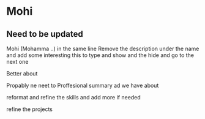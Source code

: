 # Mohi

## Need to be updated
 Mohi (Mohamma ..) in the same line
 Remove the description under the name and add some interesting this to type and show and the hide and go to the next one

 Better about

 Propably ne neet to Proffesional summary ad we have about

 reformat and refine the skills and add more if needed

 refine the projects

 